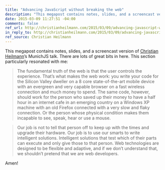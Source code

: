 ```yaml
---
title: "Advancing JavaScript without breaking the web"
description: "This megapost contains notes, slides, and a screencast version of Christian Heilmann’s MunichJS talk."
date: 2015-03-09 11:27:51 -04:00
comments: false
ref_url: http://christianheilmann.com/2015/03/09/advancing-javascript-without-breaking-the-web/
in_reply_to: http://christianheilmann.com/2015/03/09/advancing-javascript-without-breaking-the-web/
ref_source: Christian Heilmann
---
```


This megapost contains notes, slides, and a screencast version of [Christian Heilmann](http://twitter.com/codepo8)’s MunichJS talk. There are lots of great bits in here. This section particularly resonated with me:

> The fundamental truth of the web is that the user controls the experience. That’s what makes the web work: you write your code for the Silicon Valley dweller on a 8 core state-of-the-art mobile device with an evergreen and very capable browser on a fast wireless connection and much money to spend. The same code, however, should work for the person who saved up their money to have a half hour in an internet cafe in an emerging country on a Windows XP machine with an old Firefox connected with a very slow and flaky connection. Or the person whose physical condition makes them incapable to see, speak, hear or use a mouse.

> Our job is not to tell that person off to keep up with the times and upgrade their hardware. Our job is to use our smarts to write intelligent solutions. Intelligent solutions that test which of their parts can execute and only give those to that person. Web technologies are designed to be flexible and adaptive, and if we don’t understand that, we shouldn’t pretend that we are web developers.

Amen!